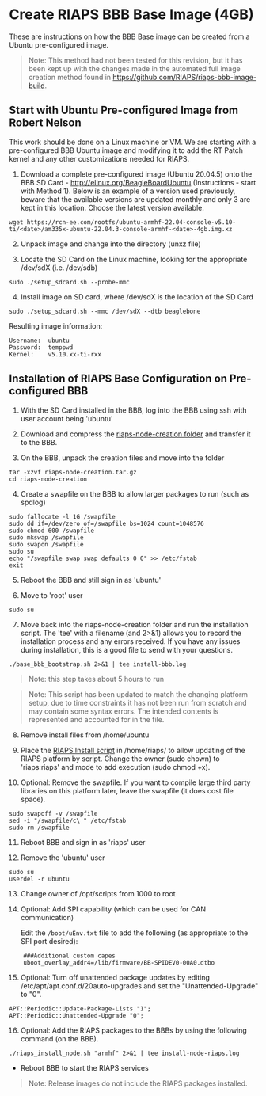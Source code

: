 # Create RIAPS BBB Base Image (4GB)

These are instructions on how the BBB Base image can be created from a Ubuntu pre-configured image.  

>Note:  This method had not been tested for this revision, but it has been kept up with the changes made in the automated full image creation method found in https://github.com/RIAPS/riaps-bbb-image-build.  

## Start with Ubuntu Pre-configured Image from Robert Nelson

This work should be done on a Linux machine or VM. We are starting with a pre-configured BBB Ubuntu image and modifying it to add the RT Patch kernel and any other customizations needed for RIAPS.

1) Download a complete pre-configured image (Ubuntu 20.04.5) onto the BBB SD Card - http://elinux.org/BeagleBoardUbuntu (Instructions - start with Method 1).  Below is an example of a version used previously, beware that the available versions are updated monthly and only 3 are kept in this location.  Choose the latest version available.

```
wget https://rcn-ee.com/rootfs/ubuntu-armhf-22.04-console-v5.10-ti/<date>/am335x-ubuntu-22.04.3-console-armhf-<date>-4gb.img.xz
```

2) Unpack image and change into the directory (unxz file)

3) Locate the SD Card on the Linux machine, looking for the appropriate /dev/sdX (i.e. /dev/sdb)

```
sudo ./setup_sdcard.sh --probe-mmc
```

4) Install image on SD card, where /dev/sdX is the location of the SD Card

```
sudo ./setup_sdcard.sh --mmc /dev/sdX --dtb beaglebone
```

Resulting image information:

```
Username:  ubuntu
Password:  temppwd
Kernel:    v5.10.xx-ti-rxx
```

## Installation of RIAPS Base Configuration on Pre-configured BBB

1) With the SD Card installed in the BBB, log into the BBB using ssh with user account being 'ubuntu'

2) Download and compress the [riaps-node-creation folder](https://github.com/RIAPS/riaps-integration/tree/master/riaps-node-creation) and transfer it to the BBB.

3) On the BBB, unpack the creation files and move into the folder

```
tar -xzvf riaps-node-creation.tar.gz
cd riaps-node-creation
```

4) Create a swapfile on the BBB to allow larger packages to run (such as spdlog)

```
sudo fallocate -l 1G /swapfile
sudo dd if=/dev/zero of=/swapfile bs=1024 count=1048576
sudo chmod 600 /swapfile
sudo mkswap /swapfile
sudo swapon /swapfile
sudo su
echo "/swapfile swap swap defaults 0 0" >> /etc/fstab
exit
```

5) Reboot the BBB and still sign in as 'ubuntu'

6) Move to 'root' user

```
sudo su
```

7) Move back into the riaps-node-creation folder and run the installation script. The 'tee' with a filename (and 2>&1) allows you to record the installation process and any errors received. If you have any issues during installation, this is a good file to send with your questions.

```
./base_bbb_bootstrap.sh 2>&1 | tee install-bbb.log
```

> Note: this step takes about 5 hours to run

> Note:  This script has been updated to match the changing platform setup, due to time constraints it has not been run from scratch and may contain some syntax errors.  The intended contents is represented and accounted for in the file.

8) Remove install files from /home/ubuntu

9) Place the [RIAPS Install script](https://github.com/RIAPS/riaps-integration/blob/master/riaps-node-runtime/riaps_install_node.sh) in /home/riaps/ to allow updating of the RIAPS platform by script. Change the owner (sudo chown) to 'riaps:riaps' and mode to add execution (sudo chmod +x).

10) Optional:  Remove the swapfile.  If you want to compile large third party libraries on this platform later, leave the swapfile (it does cost file space).

```
sudo swapoff -v /swapfile
sed -i "/swapfile/c\ " /etc/fstab
sudo rm /swapfile
```

11) Reboot BBB and sign in as 'riaps' user

12) Remove the 'ubuntu' user

```
sudo su
userdel -r ubuntu
```

13) Change owner of /opt/scripts from 1000 to root

14) Optional: Add SPI capability (which can be used for CAN communication)

    Edit the `/boot/uEnv.txt` file to add the following (as appropriate to the SPI port desired):

```
    ###Additional custom capes  
    uboot_overlay_addr4=/lib/firmware/BB-SPIDEV0-00A0.dtbo  
```

15) Optional: Turn off unattended package updates by editing /etc/apt/apt.conf.d/20auto-upgrades and set the "Unattended-Upgrade" to "0".

```
APT::Periodic::Update-Package-Lists "1";
APT::Periodic::Unattended-Upgrade "0";
```

16) Optional: Add the RIAPS packages to the BBBs by using the following command (on the BBB).

```
./riaps_install_node.sh "armhf" 2>&1 | tee install-node-riaps.log
```

- Reboot BBB to start the RIAPS services

> Note: Release images do not include the RIAPS packages installed.
